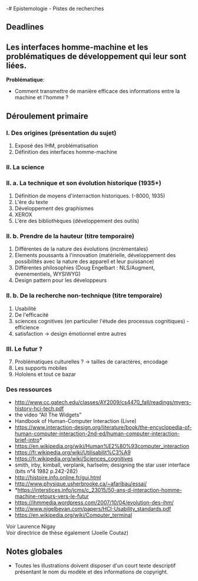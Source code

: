 -# Epistemologie - Pistes de recherches

## Deadlines 


## Les interfaces homme-machine et les problématiques de développement qui leur sont liées.

**Problématique**: 
* Comment transmettre de manière efficace des informations entre la machine et l'homme ?

## Déroulement primaire

### I. Des origines (présentation du sujet)
1. Exposé des IHM, problématisation 
2. Définition des interfaces homme-machine

### II. La science
### II. a. La technique et son évolution historique (1935+)

1. Définition de moyens d'interraction historiques. (-8000, 1935)
2. L'ère du texte 
3. Développement des graphismes 
4. XEROX 
5. L'ère des bibliothèques (développement des outils)

### II. b. Prendre de la hauteur (titre temporaire)

1. Différentes de la nature des évolutions (incrémentales)
2. Elements poussants à l'innovation (matérielle, développement des possibilités avec la nature des appareil et leur puissance)
3. Différentes philosophies (Doug Engelbart : NLS/Augment, évenementiels, WYSIWYG)
4. Design pattern pour les développeurs 

### II. b. De la recherche non-technique (titre temporaire)
1. Usabilité
2. De l'efficacité 
3. sciences cognitives (en particulier l'étude des processus cognitiques) - efficience
4. satisfaction -> design émotionnel entre autres

### III. Le futur ? 
7. Problématiques culturelles ? -> tailles de caractères, encodage
8. Les supports mobiles
9. Hololens et tout ce bazar

### Des ressources

* http://www.cc.gatech.edu/classes/AY2009/cs4470_fall/readings/myers-history-hci-tech.pdf
*  the video “All The Widgets”
*  Handbook of Human-Computer Interaction (Livre)
*  https://www.interaction-design.org/literature/book/the-encyclopedia-of-human-computer-interaction-2nd-ed/human-computer-interaction-brief-intro*
*  https://en.wikipedia.org/wiki/Human%E2%80%93computer_interaction
*  https://fr.wikipedia.org/wiki/Utilisabilit%C3%A9
*  https://fr.wikipedia.org/wiki/Sciences_cognitives
*  smith, irby, kimball, verplank, harlselm; designing the star user interface (bits n°4 1982 p.242-282)
*  http://histoire.info.online.fr/gui.html
*  http://www.physique.usherbrooke.ca/~afaribau/essai/
*  *https://interstices.info/jcms/c_23015/50-ans-d-interaction-homme-machine-retours-vers-le-futur
*  https://ihmmedia.wordpress.com/2007/10/04/evolution-des-ihm/
*  http://www.nigelbevan.com/papers/HCI-Usability_standards.pdf
*  https://en.wikipedia.org/wiki/Computer_terminal

Voir Laurence Nigay   
Voir directrice de thèse également (Joelle Coutaz)

## Notes globales

* Toutes les illustrations doivent disposer d'un court texte descriptif présentant le nom du modèle et des informations de copyright.

